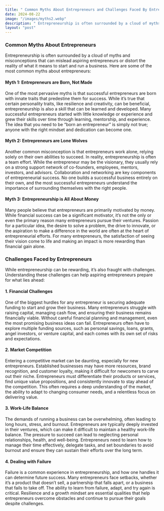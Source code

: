 ```yaml
---
title: " Common Myths About Entrepreneurs and Challenges Faced By Entrepreneurs "
date: 2024-08-22
image: "/images/myths2.webp"
description: " Entrepreneurship is often surrounded by a cloud of myths and misconceptions that can mislead aspiring entrepreneurs ..."
layout: "post"
---
```


### Common Myths About Entrepreneurs
Entrepreneurship is often surrounded by a cloud of myths and misconceptions that can mislead aspiring entrepreneurs or distort the reality of what it means to start and run a business. Here are some of the most common myths about entrepreneurs:

#### Myth 1: Entrepreneurs are Born, Not Made
One of the most pervasive myths is that successful entrepreneurs are born with innate traits that predestine them for success. While it’s true that certain personality traits, like resilience and creativity, can be beneficial, entrepreneurship is also a skill that can be learned and developed. Many successful entrepreneurs started with little knowledge or experience and grew their skills over time through learning, mentorship, and experience. The idea that you need to be “born an entrepreneur” is simply not true; anyone with the right mindset and dedication can become one.

#### Myth 2: Entrepreneurs are Lone Wolves
Another common misconception is that entrepreneurs work alone, relying solely on their own abilities to succeed. In reality, entrepreneurship is often a team effort. While the entrepreneur may be the visionary, they usually rely on a strong support network of co-founders, employees, mentors, investors, and advisors. Collaboration and networking are key components of entrepreneurial success. No one builds a successful business entirely on their own, and the most successful entrepreneurs understand the importance of surrounding themselves with the right people.

#### Myth 3: Entrepreneurship is All About Money
Many people believe that entrepreneurs are primarily motivated by money. While financial success can be a significant motivator, it’s not the only or even the primary reason many entrepreneurs pursue their ventures. Passion for a particular idea, the desire to solve a problem, the drive to innovate, or the aspiration to make a difference in the world are often at the heart of entrepreneurial efforts. For many entrepreneurs, the satisfaction of seeing their vision come to life and making an impact is more rewarding than financial gain alone.


### Challenges Faced by Entrepreneurs

While entrepreneurship can be rewarding, it’s also fraught with challenges. Understanding these challenges can help aspiring entrepreneurs prepare for what lies ahead:

#### 1. Financial Challenges
One of the biggest hurdles for any entrepreneur is securing adequate funding to start and grow their business. Many entrepreneurs struggle with raising capital, managing cash flow, and ensuring their business remains financially viable. Without careful financial planning and management, even the most promising business ideas can fail. Entrepreneurs often have to explore multiple funding sources, such as personal savings, loans, grants, angel investors, or venture capital, and each comes with its own set of risks and expectations.

#### 2. Market Competition
Entering a competitive market can be daunting, especially for new entrepreneurs. Established businesses may have more resources, brand recognition, and customer loyalty, making it difficult for newcomers to carve out their niche. Entrepreneurs must differentiate their products or services, find unique value propositions, and consistently innovate to stay ahead of the competition. This often requires a deep understanding of the market, the ability to adapt to changing consumer needs, and a relentless focus on delivering value.

#### 3. Work-Life Balance
The demands of running a business can be overwhelming, often leading to long hours, stress, and burnout. Entrepreneurs are typically deeply invested in their ventures, which can make it difficult to maintain a healthy work-life balance. The pressure to succeed can lead to neglecting personal relationships, health, and well-being. Entrepreneurs need to learn how to manage their time effectively, delegate tasks, and set boundaries to avoid burnout and ensure they can sustain their efforts over the long term.

#### 4. Dealing with Failure
Failure is a common experience in entrepreneurship, and how one handles it can determine future success. Many entrepreneurs face setbacks, whether it’s a product that doesn’t sell, a partnership that falls apart, or a business that fails to take off. The ability to learn from failure, adapt, and try again is critical. Resilience and a growth mindset are essential qualities that help entrepreneurs overcome obstacles and continue to pursue their goals despite challenges.
